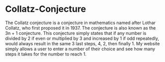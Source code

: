 # Collatz-Conjecture
The Collatz conjecture is a conjecture in mathematics named after Lothar Collatz, who first proposed it in 1937. The conjecture is also known as the 3n + 1 conjecture. This conjecture simply states that if any number is divided by 2 if even or multiplied by 3 and increased by 1 if odd repeatedly, would always result in the same 3 last steps, 4, 2, then finally 1. My website simply allows a user to enter a number of their choice and see how many steps it takes for the number to reach 1.
